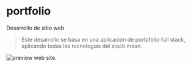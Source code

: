 # portfolio

Desarrollo de sitio web 
> Este desarrollo se basa en una aplicación de portafolio full stack, aplicando todas las tecnologías del stack mean.

![preview web site.](https://github.com/brayangomez22/portfolio/blob/master/assets/img/preview.png)

